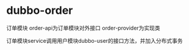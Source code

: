 # dubbo-order

订单模块
order-api为订单模块对外接口
order-provider为实现类

订单模块service调用用户模块dubbo-user的接口方法，并加入分布式事务
